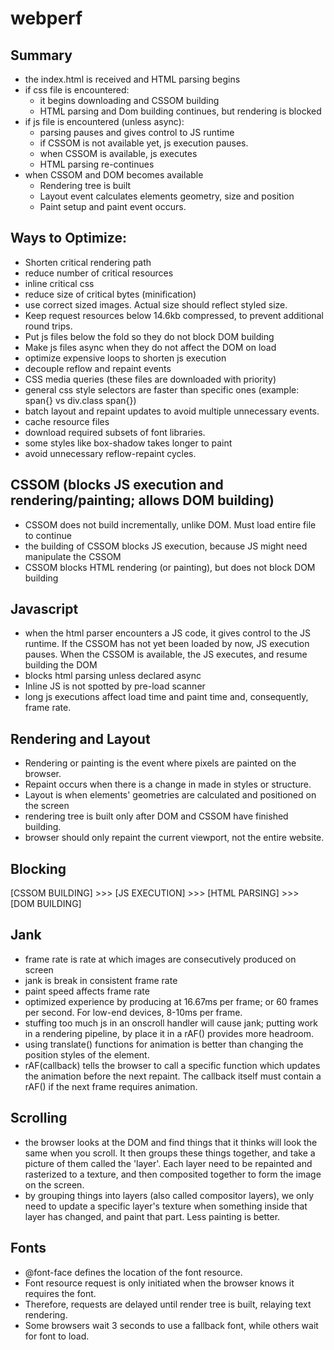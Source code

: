 # webperf

## Summary
  - the index.html is received and HTML parsing begins
  - if css file is encountered:
    * it begins downloading and CSSOM building
    * HTML parsing and Dom building continues, but rendering is blocked
  - if js file is encountered (unless async):
    * parsing pauses and gives control to JS runtime
    * if CSSOM is not available yet, js execution pauses.
    * when CSSOM is available, js executes
    * HTML parsing re-continues
  - when CSSOM and DOM becomes available
    * Rendering tree is built
    * Layout event calculates elements geometry, size and position
    * Paint setup and paint event occurs.

## Ways to Optimize:
- Shorten critical rendering path
- reduce number of critical resources
- inline critical css
- reduce size of critical bytes (minification)
- use correct sized images. Actual size should reflect styled size.
- Keep request resources below 14.6kb compressed, to prevent additional round trips.
- Put js files below the fold so they do not block DOM building
- Make js files async when they do not affect the DOM on load
- optimize expensive loops to shorten js execution
- decouple reflow and repaint events
- CSS media queries (these files are downloaded with priority)
- general css style selectors are faster than specific ones (example: span{} vs div.class span{})
- batch layout and repaint updates to avoid multiple unnecessary events.
- cache resource files
- download required subsets of font libraries.
- some styles like box-shadow takes longer to paint
- avoid unnecessary reflow-repaint cycles.

## CSSOM (blocks JS execution and rendering/painting; allows DOM building)
- CSSOM does not build incrementally, unlike DOM. Must load entire file to continue
- the building of CSSOM blocks JS execution, because JS might need manipulate the CSSOM
- CSSOM blocks HTML rendering (or painting), but does not block DOM building

## Javascript
- when the html parser encounters a JS code, it gives control to the JS runtime. If the CSSOM has not yet been loaded by now, JS execution pauses. When the CSSOM is available, the JS executes, and resume building the DOM
- blocks html parsing unless declared async
- Inline JS is not spotted by pre-load scanner
- long js executions affect load time and paint time and, consequently, frame rate.

## Rendering and Layout
- Rendering or painting is the event where pixels are painted on the browser.
- Repaint occurs when there is a change in made in styles or structure.
- Layout is when elements' geometries are calculated and positioned on the screen
- rendering tree is built only after DOM and CSSOM have finished building.
- browser should only repaint the current viewport, not the entire website.


## Blocking
[CSSOM BUILDING] >>> [JS EXECUTION] >>> [HTML PARSING] >>> [DOM BUILDING]


## Jank
- frame rate is rate at which images are consecutively produced on screen
- jank is break in consistent frame rate
- paint speed affects frame rate
- optimized experience by producing at 16.67ms per frame; or 60 frames per second. For low-end devices, 8-10ms per frame.
- stuffing too much js in an onscroll handler will cause jank; putting work in a rendering pipeline, by place it in a rAF() provides more headroom.
- using translate() functions for animation is better than changing the position styles of the element.
- rAF(callback) tells the browser to call a specific function which updates the animation before the next repaint. The callback itself must contain a rAF() if the next frame requires animation.

## Scrolling
- the browser looks at the DOM and find things that it thinks will look the same when you scroll. It then groups these things together, and take a picture of them called the 'layer'. Each layer need to be repainted and rasterized to a texture, and then composited together to form the image on the screen.
- by grouping things into layers (also called compositor layers), we only need to update a specific layer's texture when something inside that layer has changed, and paint that part. Less painting is better.

## Fonts
- @font-face defines the location of the font resource.
- Font resource request is only initiated when the browser knows it requires the font.
- Therefore, requests are delayed until render tree is built, relaying text rendering.
- Some browsers wait 3 seconds to use a fallback font, while others wait for font to load.


